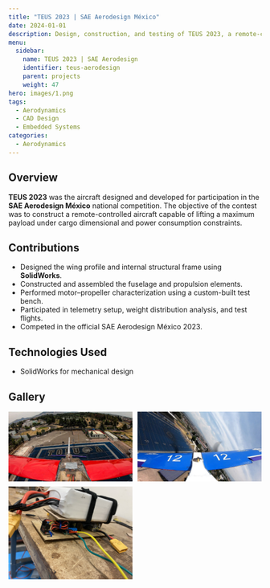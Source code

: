 ```yaml
---
title: "TEUS 2023 | SAE Aerodesign México"
date: 2024-01-01
description: Design, construction, and testing of TEUS 2023, a remote-controlled aircraft for the SAE Aerodesign México competition.
menu:
  sidebar:
    name: TEUS 2023 | SAE Aerodesign
    identifier: teus-aerodesign
    parent: projects
    weight: 47
hero: images/1.png
tags:
  - Aerodynamics
  - CAD Design
  - Embedded Systems
categories:
  - Aerodynamics
---
```


## Overview

**TEUS 2023** was the aircraft designed and developed for participation in the **SAE Aerodesign México** national competition. The objective of the contest was to construct a remote-controlled aircraft capable of lifting a maximum payload under cargo dimensional and power consumption constraints.

## Contributions

- Designed the wing profile and internal structural frame using **SolidWorks**.
- Constructed and assembled the fuselage and propulsion elements.
- Performed motor–propeller characterization using a custom-built test bench.
- Participated in telemetry setup, weight distribution analysis, and test flights.
- Competed in the official SAE Aerodesign México 2023.

## Technologies Used
- SolidWorks for mechanical design  


## Gallery

<div style="display: grid; grid-template-columns: repeat(auto-fit, minmax(200px, 1fr)); gap: 10px;">
  <img src="images/2.jpeg" alt="2">
  <img src="images/3.jpg" alt="3">
  <img src="images/4.JPEG" alt="4">
</div>
